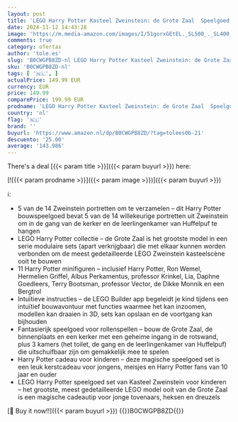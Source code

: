 ```yaml
---
layout: post
title: 'LEGO Harry Potter Kasteel Zweinstein: de Grote Zaal  Speelgoed voor Kinderen  Bouwpakket met 11 Minifiguren waaronder Hermelien Griffel  Magisch Kerstcadeau voor Jongens  Meisjes en Fans 76435'
date: 2024-11-12 14:43:28
image: 'https://m.media-amazon.com/images/I/51gorxGEtEL._SL500_._SL400_.jpg'
comments: true
category: ofertas
author: 'tole.es'
slug: 'B0CWGPB8ZD-nl LEGO Harry Potter Kasteel Zweinstein: de Grote Zaal...'
sku: 'B0CWGPB8ZD-nl'
tags: [ '🇳🇱', ]
actualPrice: 149.99 EUR
currency: EUR
price: 149.99
comparePrice: 199.99 EUR
prodname: 'LEGO Harry Potter Kasteel Zweinstein: de Grote Zaal  Speelgoed voor Kinderen  Bouwpakket met 11 Minifiguren waaronder Hermelien Griffel  Magisch Kerstcadeau voor Jongens  Meisjes en Fans 76435'
country: 'nl'
flag: '🇳🇱'
brand: ''
buyurl: 'https://www.amazon.nl/dp/B0CWGPB8ZD/?tag=tolees0b-21'
descuento: '25.00'
average: '143.986'
---
```


There's a deal [{{< param title >}}]({{< param buyurl >}})  here:

[![{{< param prodname >}}]({{< param image >}})]({{< param buyurl >}})

ℹ️:

- 5 van de 14 Zweinstein portretten om te verzamelen – dit Harry Potter bouwspeelgoed bevat 5 van de 14 willekeurige portretten uit Zweinstein om in de gang van de kerker en de leerlingenkamer van Huffelpuf te hangen
- LEGO Harry Potter collectie – de Grote Zaal is het grootste model in een serie modulaire sets (apart verkrijgbaar) die met elkaar kunnen worden verbonden om de meest gedetailleerde LEGO Zweinstein kasteelscène ooit te bouwen
- 11 Harry Potter minifiguren – inclusief Harry Potter, Ron Wemel, Hermelien Griffel, Albus Perkamentus, professor Krinkel, Lia, Daphne Goedleers, Terry Bootsman, professor Vector, de Dikke Monnik en een Bergtrol
- Intuïtieve instructies – de LEGO Builder app begeleidt je kind tijdens een intuïtief bouwavontuur met functies waarmee het kan inzoomen, modellen kan draaien in 3D, sets kan opslaan en de voortgang kan bijhouden
- Fantasierijk speelgoed voor rollenspellen – bouw de Grote Zaal, de binnenplaats en een kerker met een geheime ingang in de rotswand, plus 3 kamers (het toilet, de gang en de leerlingenkamer van Huffelpuf) die uitschuifbaar zijn om gemakkelijk mee te spelen
- Harry Potter cadeau voor kinderen – deze magische speelgoed set is een leuk kerstcadeau voor jongens, meisjes en Harry Potter fans van 10 jaar en ouder
- LEGO Harry Potter speelgoed set van Kasteel Zweinstein voor kinderen – het grootste, meest gedetailleerde LEGO model ooit van de Grote Zaal is een magische cadeautip voor jonge tovenaars, heksen en dreuzels

[🛒 Buy it now!!]({{< param buyurl >}})
{{<world>}}B0CWGPB8ZD{{</world>}}
